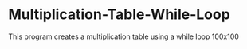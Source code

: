 # Multiplication-Table-While-Loop
This program creates a multiplication table using a while loop 100x100
